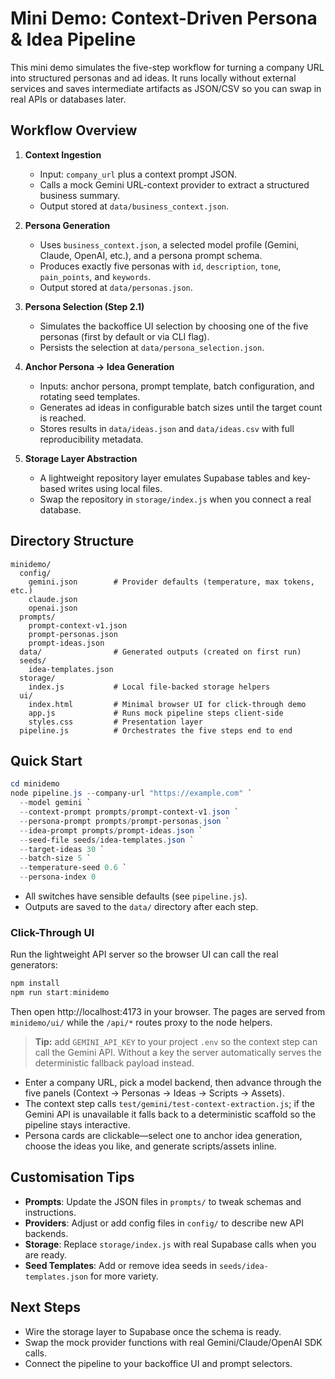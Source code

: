 # Mini Demo: Context-Driven Persona & Idea Pipeline

This mini demo simulates the five-step workflow for turning a company URL into structured personas and ad ideas. It runs locally without external services and saves intermediate artifacts as JSON/CSV so you can swap in real APIs or databases later.

## Workflow Overview

1. **Context Ingestion**
   - Input: `company_url` plus a context prompt JSON.
   - Calls a mock Gemini URL-context provider to extract a structured business summary.
   - Output stored at `data/business_context.json`.

2. **Persona Generation**
   - Uses `business_context.json`, a selected model profile (Gemini, Claude, OpenAI, etc.), and a persona prompt schema.
   - Produces exactly five personas with `id`, `description`, `tone`, `pain_points`, and `keywords`.
   - Output stored at `data/personas.json`.

3. **Persona Selection (Step 2.1)**
   - Simulates the backoffice UI selection by choosing one of the five personas (first by default or via CLI flag).
   - Persists the selection at `data/persona_selection.json`.

4. **Anchor Persona → Idea Generation**
   - Inputs: anchor persona, prompt template, batch configuration, and rotating seed templates.
   - Generates ad ideas in configurable batch sizes until the target count is reached.
   - Stores results in `data/ideas.json` and `data/ideas.csv` with full reproducibility metadata.

5. **Storage Layer Abstraction**
   - A lightweight repository layer emulates Supabase tables and key-based writes using local files.
   - Swap the repository in `storage/index.js` when you connect a real database.

## Directory Structure

```
minidemo/
  config/
    gemini.json        # Provider defaults (temperature, max tokens, etc.)
    claude.json
    openai.json
  prompts/
    prompt-context-v1.json
    prompt-personas.json
    prompt-ideas.json
  data/                # Generated outputs (created on first run)
  seeds/
    idea-templates.json
  storage/
    index.js           # Local file-backed storage helpers
  ui/
    index.html         # Minimal browser UI for click-through demo
    app.js             # Runs mock pipeline steps client-side
    styles.css         # Presentation layer
  pipeline.js          # Orchestrates the five steps end to end
```

## Quick Start

```powershell
cd minidemo
node pipeline.js --company-url "https://example.com" `
  --model gemini `
  --context-prompt prompts/prompt-context-v1.json `
  --persona-prompt prompts/prompt-personas.json `
  --idea-prompt prompts/prompt-ideas.json `
  --seed-file seeds/idea-templates.json `
  --target-ideas 30 `
  --batch-size 5 `
  --temperature-seed 0.6 `
  --persona-index 0
```

- All switches have sensible defaults (see `pipeline.js`).
- Outputs are saved to the `data/` directory after each step.

### Click-Through UI

Run the lightweight API server so the browser UI can call the real generators:

```powershell
npm install
npm run start:minidemo
```

Then open http://localhost:4173 in your browser. The pages are served from `minidemo/ui/` while the `/api/*` routes proxy to the node helpers.

> **Tip:** add `GEMINI_API_KEY` to your project `.env` so the context step can call the Gemini API. Without a key the server automatically serves the deterministic fallback payload instead.

- Enter a company URL, pick a model backend, then advance through the five panels (Context → Personas → Ideas → Scripts → Assets).
- The context step calls `test/gemini/test-context-extraction.js`; if the Gemini API is unavailable it falls back to a deterministic scaffold so the pipeline stays interactive.
- Persona cards are clickable—select one to anchor idea generation, choose the ideas you like, and generate scripts/assets inline.

## Customisation Tips

- **Prompts**: Update the JSON files in `prompts/` to tweak schemas and instructions.
- **Providers**: Adjust or add config files in `config/` to describe new API backends.
- **Storage**: Replace `storage/index.js` with real Supabase calls when you are ready.
- **Seed Templates**: Add or remove idea seeds in `seeds/idea-templates.json` for more variety.

## Next Steps

- Wire the storage layer to Supabase once the schema is ready.
- Swap the mock provider functions with real Gemini/Claude/OpenAI SDK calls.
- Connect the pipeline to your backoffice UI and prompt selectors.
